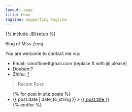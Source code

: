 ```yaml
---
layout: page
title: Home
tagline: Supporting tagline
---
```

{% include JB/setup %}

Blog of Miss Zeng.



You are welcome to contact me via:

- Email: rainoftime#gmail.com (replace # with @ please)
- Douban:[?]()
- Zhihu: [?](https://www.zhihu.com)



> Recent Post:

<ul class="posts">
  {% for post in site.posts %}
    <li><span>{{ post.date | date_to_string }}</span> &raquo; <a href="{{ BASE_PATH }}{{ post.url }}">{{ post.title }}</a></li>
  {% endfor %}
</ul>
